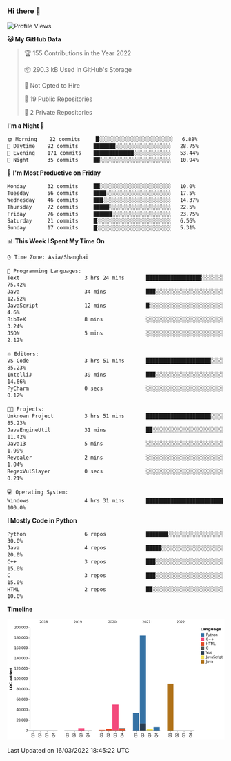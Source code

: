 ### Hi there 👋

<!--START_SECTION:waka-->
![Profile Views](http://img.shields.io/badge/Profile%20Views-1-blue)

**🐱 My GitHub Data** 

> 🏆 155 Contributions in the Year 2022
 > 
> 📦 290.3 kB Used in GitHub's Storage 
 > 
> 🚫 Not Opted to Hire
 > 
> 📜 19 Public Repositories 
 > 
> 🔑 2 Private Repositories  
 > 
**I'm a Night 🦉** 

```text
🌞 Morning    22 commits     █░░░░░░░░░░░░░░░░░░░░░░░░   6.88% 
🌆 Daytime    92 commits     ███████░░░░░░░░░░░░░░░░░░   28.75% 
🌃 Evening    171 commits    █████████████░░░░░░░░░░░░   53.44% 
🌙 Night      35 commits     ██░░░░░░░░░░░░░░░░░░░░░░░   10.94%

```
📅 **I'm Most Productive on Friday** 

```text
Monday       32 commits     ██░░░░░░░░░░░░░░░░░░░░░░░   10.0% 
Tuesday      56 commits     ████░░░░░░░░░░░░░░░░░░░░░   17.5% 
Wednesday    46 commits     ███░░░░░░░░░░░░░░░░░░░░░░   14.37% 
Thursday     72 commits     █████░░░░░░░░░░░░░░░░░░░░   22.5% 
Friday       76 commits     ██████░░░░░░░░░░░░░░░░░░░   23.75% 
Saturday     21 commits     █░░░░░░░░░░░░░░░░░░░░░░░░   6.56% 
Sunday       17 commits     █░░░░░░░░░░░░░░░░░░░░░░░░   5.31%

```


📊 **This Week I Spent My Time On** 

```text
⌚︎ Time Zone: Asia/Shanghai

💬 Programming Languages: 
Text                     3 hrs 24 mins       ██████████████████░░░░░░░   75.42% 
Java                     34 mins             ███░░░░░░░░░░░░░░░░░░░░░░   12.52% 
JavaScript               12 mins             █░░░░░░░░░░░░░░░░░░░░░░░░   4.6% 
BibTeX                   8 mins              ░░░░░░░░░░░░░░░░░░░░░░░░░   3.24% 
JSON                     5 mins              ░░░░░░░░░░░░░░░░░░░░░░░░░   2.12%

🔥 Editors: 
VS Code                  3 hrs 51 mins       █████████████████████░░░░   85.23% 
IntelliJ                 39 mins             ███░░░░░░░░░░░░░░░░░░░░░░   14.66% 
PyCharm                  0 secs              ░░░░░░░░░░░░░░░░░░░░░░░░░   0.12%

🐱‍💻 Projects: 
Unknown Project          3 hrs 51 mins       █████████████████████░░░░   85.23% 
JavaEngineUtil           31 mins             ██░░░░░░░░░░░░░░░░░░░░░░░   11.42% 
Java13                   5 mins              ░░░░░░░░░░░░░░░░░░░░░░░░░   1.99% 
Revealer                 2 mins              ░░░░░░░░░░░░░░░░░░░░░░░░░   1.04% 
RegexVulSlayer           0 secs              ░░░░░░░░░░░░░░░░░░░░░░░░░   0.21%

💻 Operating System: 
Windows                  4 hrs 31 mins       █████████████████████████   100.0%

```

**I Mostly Code in Python** 

```text
Python                   6 repos             ███████░░░░░░░░░░░░░░░░░░   30.0% 
Java                     4 repos             █████░░░░░░░░░░░░░░░░░░░░   20.0% 
C++                      3 repos             ███░░░░░░░░░░░░░░░░░░░░░░   15.0% 
C                        3 repos             ███░░░░░░░░░░░░░░░░░░░░░░   15.0% 
HTML                     2 repos             ██░░░░░░░░░░░░░░░░░░░░░░░   10.0%

```


**Timeline**

![Chart not found](https://raw.githubusercontent.com/SuperMaxine/SuperMaxine/main/charts/bar_graph.png) 


 Last Updated on 16/03/2022 18:45:22 UTC
<!--END_SECTION:waka-->

<!--
**SuperMaxine/SuperMaxine** is a ✨ _special_ ✨ repository because its `README.md` (this file) appears on your GitHub profile.

Here are some ideas to get you started:

- 🔭 I’m currently working on ...
- 🌱 I’m currently learning ...
- 👯 I’m looking to collaborate on ...
- 🤔 I’m looking for help with ...
- 💬 Ask me about ...
- 📫 How to reach me: ...
- 😄 Pronouns: ...
- ⚡ Fun fact: ...
-->

